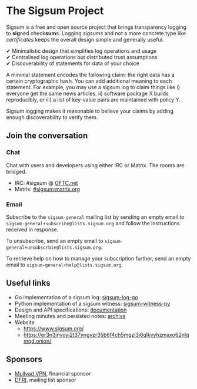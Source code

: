# The Sigsum Project
Sigsum is a free and open source project that brings transparency logging to
**sig**ned check**sum**s.  Logging _sigsums_ and not a more concrete type like
_certificates_ keeps the overall design simple and generally useful.

&#10004; Minimalistic design that simplifies log operations and usage\
&#10004; Centralised log operations but distributed trust assumptions\
&#10004; Discoverability of statements for data of your choice

A minimal statement encodes the following claim: the right data has a
certain cryptographic hash.  You can add additional meaning to each
statement.  For example, you may use a sigsum log to claim things like
i) everyone get the same news articles, ii) software package X builds
reproducibly, or iii) a list of key-value pairs are maintained with
policy Y.

Sigsum logging makes it reasonable to believe your claims by adding enough
discoverability to verify them.

## Join the conversation

### Chat

Chat with users and developers using either IRC or Matrix. The rooms
are bridged.

- IRC: \#sigsum @ [OFTC.net](https://oftc.net/)
- Matrix: [#sigsum:matrix.org](https://app.element.io/#/room/#sigsum:matrix.org)

### Email

Subscribe to the `sigsum-general` mailing list by sending an empty
email to `sigsum-general+subscribe@lists.sigsum.org` and follow the
instructions received in response.

To unsubscribe, send an empty email to
`sigsum-general+unsubscrbie@lists.sigsum.org`.

To retrieve help on how to manage your subscription further, send an
empty email to `sigsum-general+help@lists.sigsum.org`.


## Useful links
- Go implementation of a sigsum log: [sigsum-log-go](https://git.sigsum.org/sigsum-log-go)
- Python implementation of a sigsum witness: [sigsum-witness-py](https://git.sigsum.org/sigsum-witness-py)
- Design and API specifications: [documentation](https://git.sigsum.org/sigsum/tree/doc)
- Meeting minutes and persisted notes: [archive](https://git.sigsum.org/sigsum/tree/archive)
- Website
	- https://www.sigsum.org/
	- https://er3n3jnvoyj2t37yngvzr35b6f4ch5mgzl3i6qlkvyhzmaxo62nlqmqd.onion/

## Sponsors
- [Mullvad VPN](https://mullvad.net/), financial sponsor
- [DFRI](https://www.dfri.se/), mailing list sponsor
